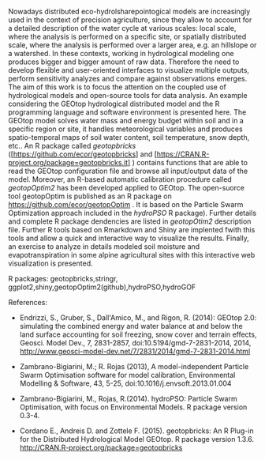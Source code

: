 
Nowadays distributed eco-hydrolsharepointogical models are increasingly used in the context of precision agriculture, since they allow to account for a detailed description of the water cycle at various scales: local scale, where the analysis is performed on a specific site, or spatially distributed scale, where the analysis is performed over a larger area, e.g. an
hillslope or a watershed. In these contexts, working in hydrological modeling one produces bigger and bigger amount of raw data. Therefore the need to develop flexible and user-oriented interfaces to visualize multiple outputs, perform sensitivity analyzes and compare
against observations emerges. The aim of this work is to focus the attention on the
coupled use of hydrological models and open-source tools for data analysis. An example
considering the GEOtop hydrological distributed model and the R programming language
and software environment is presented here. The GEOtop model solves water mass and
energy budget within soil and in a specific region or site, it handles meteorological
variables and produces spatio-temporal maps of soil water content, soil temperature, snow
depth, etc.. An R package called *geotopbricks* ([https://github.com/ecor/geotopbricks] and [https://CRAN.R-project.org/package=geotopbricks.it] ) contains functions that are able to read the GEOtop configuration file and browse all input/output data of the model. Moreover, an R-based automatic calibration procedure
called *geotopOptim2* has been developed applied to GEOtop. The open-suorce tool
geotopOptim is published as an R package on https://github.com/ecor/geotopOptim . It is
based on the Particle Swarm Optimization approach included in the *hydroPSO*  R
package). Further details and complete R package dendencies are listed in *geotopOtim2* description file. Further R tools based on Rmarkdown and Shiny are implented fwith this tools and  allow a quick and interactive
way to visualize the results. Finally, an exercise to analyze in details modeled soil moisture and
evapotranspiration in some alpine agricultural sites with this interactive web visualization is
presented.

R packages: geotopbricks,stringr, ggplot2,shiny,geotopOptim2(github),hydroPSO,hydroGOF

References:

- Endrizzi, S., Gruber, S., Dall'Amico, M., and Rigon, R. (2014): GEOtop 2.0: simulating the combined energy and water balance at and below the land surface accounting for soil freezing, snow cover and terrain effects, Geosci. Model Dev., 7, 2831-2857, doi:10.5194/gmd-7-2831-2014, 2014, http://www.geosci-model-dev.net/7/2831/2014/gmd-7-2831-2014.html

- Zambrano-Bigiarini, M.; R. Rojas (2013), A model-independent Particle Swarm Optimisation software for model
 calibration, Environmental Modelling & Software, 43, 5-25, doi:10.1016/j.envsoft.2013.01.004

-  Zambrano-Bigiarini, M., Rojas, R.(2014). hydroPSO: Particle Swarm Optimisation, with focus on Environmental Models. R
  package version 0.3-4.

- Cordano E.,  Andreis D. and Zottele F. (2015). geotopbricks: An R Plug-in for the Distributed
  Hydrological Model GEOtop. R package version 1.3.6. http://CRAN.R-project.org/package=geotopbricks




